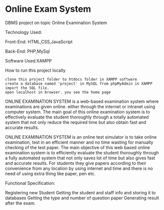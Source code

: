 # Online Exam System
 DBMS project on topic Online Examination System


Technology Used:

Front-End: HTML,CSS,JavaScript

Back-End: PHP,MySql

Software Used:XAMPP

How to run this project locally

    clone this project folder to htdocs folder in XAMPP software
    create a database named 'project' in MySQL from phpMyAdmin in XAMPP 
    import the SQL file.
    open localhost in browser. you see the home page


ONLINE EXAMINATION SYSTEM is a web-based examination system where examinations are given online. either through the internet or intranet using computer system. The main goal of this online examination system is to effectively evaluate the student thoroughly through a totally automated system that not only reduce the required time but also obtain fast and accurate results.

ONLINE EXAMINATION SYSTEM is an online test simulator is to take online examination, test in an efficient manner and no time wasting for manually checking of the test paper. The main objective of this web based online examination system is to efficiently evaluate the student thoroughly through a fully automated system that not only saves lot of time but also gives fast and accurate results. For students they give papers according to their convenience from any location by using internet and time and there is no need of using extra thing like paper, pen etc.

Functional Specification:

Registering new Student
Getting the student and staff info and storing it to databases
Getting the type and number of question paper 
Generating result after the exam.
